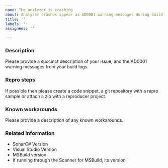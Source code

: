 ```yaml
---
name: The analyzer is crashing
about: Analyzer crashes appear as AD0001 warning messages during build.
title: ''
labels: ''
assignees: ''

---
```


### Description

Please provide a succinct description of your issue, and the AD0001 warning messages from your build logs.

### Repro steps

If possible then please create a code snippet, a git repository with a repro sample or attach a zip with a reproducer project.

### Known workarounds

Please provide a description of any known workarounds.

### Related information

* SonarC# Version
* Visual Studio Version
* MSBuild version
* If running through the Scanner for MSBuild, its version
